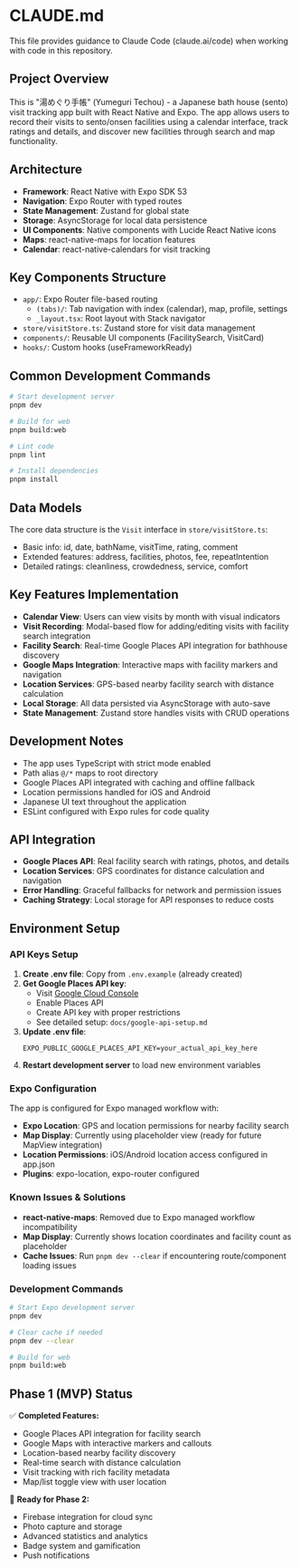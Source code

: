 # CLAUDE.md

This file provides guidance to Claude Code (claude.ai/code) when working with code in this repository.

## Project Overview

This is "湯めぐり手帳" (Yumeguri Techou) - a Japanese bath house (sento) visit tracking app built with React Native and Expo. The app allows users to record their visits to sento/onsen facilities using a calendar interface, track ratings and details, and discover new facilities through search and map functionality.

## Architecture

- **Framework**: React Native with Expo SDK 53
- **Navigation**: Expo Router with typed routes
- **State Management**: Zustand for global state
- **Storage**: AsyncStorage for local data persistence
- **UI Components**: Native components with Lucide React Native icons
- **Maps**: react-native-maps for location features
- **Calendar**: react-native-calendars for visit tracking

## Key Components Structure

- `app/`: Expo Router file-based routing
  - `(tabs)/`: Tab navigation with index (calendar), map, profile, settings
  - `_layout.tsx`: Root layout with Stack navigator
- `store/visitStore.ts`: Zustand store for visit data management
- `components/`: Reusable UI components (FacilitySearch, VisitCard)
- `hooks/`: Custom hooks (useFrameworkReady)

## Common Development Commands

```bash
# Start development server
pnpm dev

# Build for web
pnpm build:web

# Lint code
pnpm lint

# Install dependencies
pnpm install
```

## Data Models

The core data structure is the `Visit` interface in `store/visitStore.ts`:
- Basic info: id, date, bathName, visitTime, rating, comment
- Extended features: address, facilities, photos, fee, repeatIntention
- Detailed ratings: cleanliness, crowdedness, service, comfort

## Key Features Implementation

- **Calendar View**: Users can view visits by month with visual indicators
- **Visit Recording**: Modal-based flow for adding/editing visits with facility search integration
- **Facility Search**: Real-time Google Places API integration for bathhouse discovery
- **Google Maps Integration**: Interactive maps with facility markers and navigation
- **Location Services**: GPS-based nearby facility search with distance calculation
- **Local Storage**: All data persisted via AsyncStorage with auto-save
- **State Management**: Zustand store handles visits with CRUD operations

## Development Notes

- The app uses TypeScript with strict mode enabled
- Path alias `@/*` maps to root directory
- Google Places API integrated with caching and offline fallback
- Location permissions handled for iOS and Android
- Japanese UI text throughout the application
- ESLint configured with Expo rules for code quality

## API Integration

- **Google Places API**: Real facility search with ratings, photos, and details
- **Location Services**: GPS coordinates for distance calculation and navigation
- **Error Handling**: Graceful fallbacks for network and permission issues
- **Caching Strategy**: Local storage for API responses to reduce costs

## Environment Setup

### API Keys Setup
1. **Create .env file**: Copy from `.env.example` (already created)
2. **Get Google Places API key**: 
   - Visit [Google Cloud Console](https://console.cloud.google.com/)
   - Enable Places API
   - Create API key with proper restrictions
   - See detailed setup: `docs/google-api-setup.md`
3. **Update .env file**:
   ```
   EXPO_PUBLIC_GOOGLE_PLACES_API_KEY=your_actual_api_key_here
   ```
4. **Restart development server** to load new environment variables

### Expo Configuration
The app is configured for Expo managed workflow with:
- **Expo Location**: GPS and location permissions for nearby facility search
- **Map Display**: Currently using placeholder view (ready for future MapView integration)
- **Location Permissions**: iOS/Android location access configured in app.json
- **Plugins**: expo-location, expo-router configured

### Known Issues & Solutions
- **react-native-maps**: Removed due to Expo managed workflow incompatibility
- **Map Display**: Currently shows location coordinates and facility count as placeholder
- **Cache Issues**: Run `pnpm dev --clear` if encountering route/component loading issues

### Development Commands
```bash
# Start Expo development server
pnpm dev

# Clear cache if needed
pnpm dev --clear

# Build for web
pnpm build:web
```

## Phase 1 (MVP) Status

✅ **Completed Features:**
- Google Places API integration for facility search
- Google Maps with interactive markers and callouts
- Location-based nearby facility discovery
- Real-time search with distance calculation
- Visit tracking with rich facility metadata
- Map/list toggle view with user location

🔄 **Ready for Phase 2:**
- Firebase integration for cloud sync
- Photo capture and storage
- Advanced statistics and analytics
- Badge system and gamification
- Push notifications